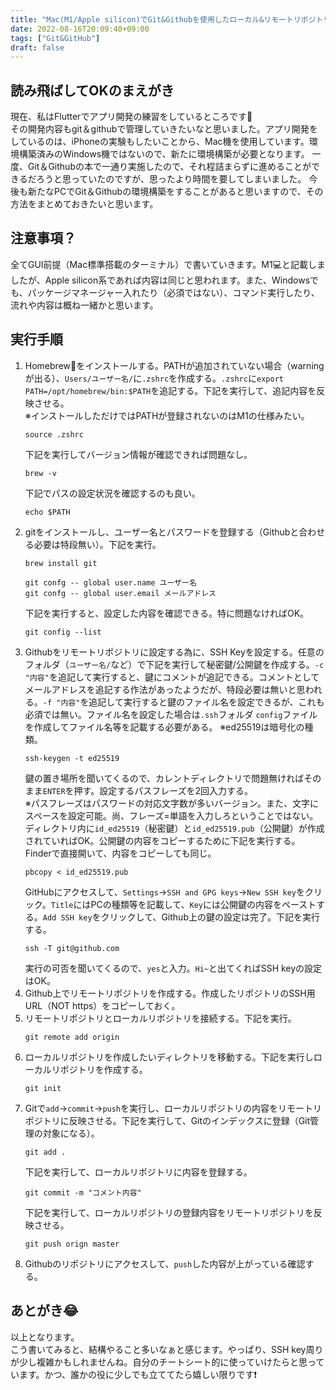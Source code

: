 ```yaml
---
title: "Mac(M1/Apple silicon)でGit&Githubを使用したローカル&リモートリポジトリを作成する方法覚え書き。"
date: 2022-08-16T20:09:40+09:00
tags: ["Git&GitHub"]
draft: false
---
```

## 読み飛ばしてOKのまえがき
現在、私はFlutterでアプリ開発の練習をしているところです📱  
その開発内容もgit＆githubで管理していきたいなと思いました。アプリ開発をしているのは、iPhoneの実験もしたいことから、Mac機を使用しています。環境構築済みのWindows機ではないので、新たに環境構築が必要となります。
一度、Git＆Githubの本で一通り実施したので、それ程詰まらずに進めることができるだろうと思っていたのですが、思ったより時間を要してしまいました。
今後も新たなPCでGit＆Githubの環境構築をすることがあると思いますので、その方法をまとめておきたいと思います。  
## 注意事項？
全てGUI前提（Mac標準搭載のターミナル）で書いていきます。M1💻と記載しましたが、Apple silicon系であれば内容は同じと思われます。また、Windowsでも、パッケージマネージャー入れたり（必須ではない）、コマンド実行したり、流れや内容は概ね一緒かと思います。
## 実行手順
1. Homebrew🍺をインストールする。PATHが追加されていない場合（warningが出る）、`Users/ユーザー名/`に`.zshrc`を作成する。`.zshrc`に`export PATH=/opt/homebrew/bin:$PATH`を追記する。下記を実行して、追記内容を反映させる。  
※インストールしただけではPATHが登録されないのはM1の仕様みたい。 
    ```none
    source .zshrc
    ```
    下記を実行してバージョン情報が確認できれば問題なし。
    ```none
    brew -v
    ```
    下記でパスの設定状況を確認するのも良い。
    ```none
    echo $PATH
    ```
2. gitをインストールし、ユーザー名とパスワードを登録する（Githubと合わせる必要は特段無い）。下記を実行。
    ```none
    brew install git
    ```
    ```none
    git confg -- global user.name ユーザー名
    git confg -- global user.email メールアドレス
    ```
    下記を実行すると、設定した内容を確認できる。特に問題なければOK。
    ```none
    git config --list
    ```
3. Githubをリモートリポジトリに設定する為に、SSH Keyを設定する。任意のフォルダ（`ユーザー名/`など）で下記を実行して秘密鍵/公開鍵を作成する。`-c "内容"`を追記して実行すると、鍵にコメントが追記できる。コメントとしてメールアドレスを追記する作法があったようだが、特段必要は無いと思われる。`-f "内容"`を追記して実行すると鍵のファイル名を設定できるが、これも必須では無い。ファイル名を設定した場合は`.ssh`フォルダ
`config`ファイルを作成してファイル名等を記載する必要がある。
※ed25519は暗号化の種類。
    ```none
    ssh-keygen -t ed25519
    ```
    鍵の置き場所を聞いてくるので、カレントディレクトリで問題無ければそのまま`ENTER`を押す。設定するパスフレーズを2回入力する。  
    ※パスフレーズはパスワードの対応文字数が多いバージョン。また、文字にスペースを設定可能。尚、フレーズ=単語を入力しろということではない。  
    ディレクトリ内に`id_ed25519`（秘密鍵）と`id_ed25519.pub`（公開鍵）が作成されていればOK。公開鍵の内容をコピーするために下記を実行する。Finderで直接開いて、内容をコピーしても同じ。
    ```none
    pbcopy < id_ed25519.pub
    ```
    GitHubにアクセスして、`Settings`→`SSH and GPG keys`→`New SSH key`をクリック。`Title`にはPCの種類等を記載して、`Key`には公開鍵の内容をペーストする。`Add SSH key`をクリックして、Github上の鍵の設定は完了。下記を実行する。
    ```none
    ssh -T git@github.com
    ```
    実行の可否を聞いてくるので、`yes`と入力。`Hi~`と出てくればSSH keyの設定はOK。
4. Github上でリモートリポジトリを作成する。作成したリポジトリのSSH用URL（NOT https）をコピーしておく。
5. リモートリポジトリとローカルリポジトリを接続する。下記を実行。
    ```none
    git remote add origin 
    ```
6. ローカルリポジトリを作成したいディレクトリを移動する。下記を実行しローカルリポジトリを作成する。
    ```none
    git init
    ```
7. Gitで`add`→`commit`→`push`を実行し、ローカルリポジトリの内容をリモートリポジトリに反映させる。下記を実行して、Gitのインデックスに登録（Git管理の対象になる）。
    ```none
    git add .
    ```
    下記を実行して、ローカルリポジトリに内容を登録する。
    ```none
    git commit -m "コメント内容"
    ```
    下記を実行して、ローカルリポジトリの登録内容をリモートリポジトリを反映させる。
    ```none
    git push orign master
    ```
8. Githubのリポジトリにアクセスして、`push`した内容が上がっている確認する。  

## あとがき😂
以上となります。  
こう書いてみると、結構やること多いなぁと感じます。やっぱり、SSH key周りが少し複雑かもしれませんね。自分のチートシート的に使っていけたらと思っています。かつ、誰かの役に少しでも立ててたら嬉しい限りです❗